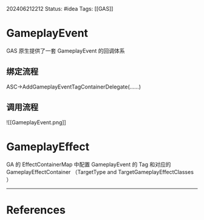 202406212212
Status: #idea
Tags: [[GAS]] 
# GameplayEvent
GAS 原生提供了一套 GameplayEvent 的回调体系

## 绑定流程
ASC->AddGameplayEventTagContainerDelegate(......)
## 调用流程
![[GameplayEvent.png]]
# GameplayEffect

GA 的 EffectContainerMap 中配置 GameplayEvent 的 Tag 和对应的 GameplayEffectContainer  （TargetType and TargetGameplayEffectClasses   ）

---
# References